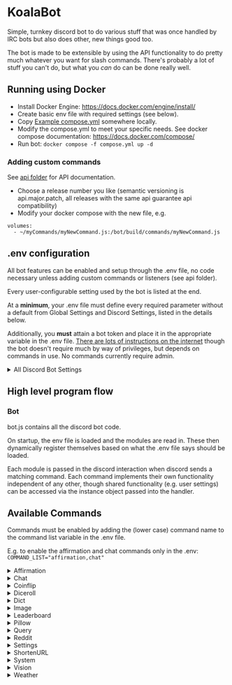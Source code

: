 # KoalaBot

Simple, turnkey discord bot to do various stuff that was once handled by IRC bots but also does other, new things good too.

The bot is made to be extensible by using the API functionality to do pretty much whatever you want for slash commands.  There's probably a lot of stuff you can't do, but what you _can_ do can be done really well.

## Running using Docker
- Install Docker Engine: https://docs.docker.com/engine/install/
- Create basic env file with required settings (see below).
- Copy [Example compose.yml](buildsys/docker/compose.yml) somewhere locally.
- Modify the compose.yml to meet your specific needs.  See docker compose documentation: https://docs.docker.com/compose/
- Run bot: ```docker compose -f compose.yml up -d```

### Adding custom commands
See [api folder](src/api) for API documentation.

- Choose a release number you like (semantic versioning is api.major.patch, all releases with the same api guarantee api compatibility)
- Modify your docker compose with the new file, e.g. 
```
volumes:
  - ~/myCommands/myNewCommand.js:/bot/build/commands/myNewCommand.js
```

## .env configuration
All bot features can be enabled and setup through the .env file, no code necessary unless adding custom commands or listeners (see api folder).

Every user-configurable setting used by the bot is listed at the end.

At a **minimum**, your .env file must define every required parameter without a default from Global Settings and Discord Settings, listed in the details below.

Additionally, you **must** attain a bot token and place it in the appropriate variable in the .env file.  [There are lots of instructions on the internet](https://letmegooglethat.com/?q=create+discord+bot+token) though the bot doesn't require much by way of privileges, but depends on commands in use.  No commands currently require admin.

<details>
<summary>All Discord Bot Settings</summary>

###
#### Global settings

| Name | DefaultValue | Required | Description |
| ---- | ------------ | -------- | ----------- |
| BOT_NAME | KoalaBot | false | Name for the bot to use when referencing self |
| DEBUG_ENABLE | false | false | Set to true to enable debug functionality |
| COMMAND_PATH | ./commands | false | Path to commands folder allowing override. Don't mess with this if you don't know what you're doing. |
| COMMAND_LIST | settings,coinflip,diceroll,leaderboard | false | Comma separate list of commands to load.  All commands are expected to be in the COMMAND_PATH folder and implement the DiscordBotCommand interface.  DEVELOPER DETAILS: Commands are dynamically imported so long as they register their name in .env and the command file itself has a registerDiscordBotCommand call to assign an instance to a given command. |
| DATA_PATH | ./data | true | Path to JSON data to be loaded by commands |
| TEMP_PATH | ./temp | true | Path to write temporary files |
| SCRIPT_PATH | ./scripts | false | Path to load external scripts from |
| REBOOT_FILE | $TEMP_PATH/reboot | false | Path to file to write to signal a reboot to the OS |
| LOG_MAX_ENTRIES | 2048 | false | Maximum number of log entries to keep in memory, should be the same or slightly higher than GPT_MAX_MESSAGES. |
| LOG_PATH | ./logs | false | Folder to write logs to |
| FULL_LOG_FILENAME | bot.log | false | Log file to write ALL logs to |
| MESSAGE_LOG_FILENAME | discord_messages.log | false | Log file to write discord messages to |
| LOG_LEVEL | debug | false | Logging level.  See logger.ts enum LogLevel for available levels. |
| LISTENER_LIST | loglistener,deletebotmessagereactionlistener | false | List of listener modules to load |
| TIMING_ENABLE | false | false | If true, enable timing markers to output call timings to TTY and logs |
| SUDO_LIST |  | false | List of discord user id's that have sudo access to bot. |


#### reddit settings

| Name | DefaultValue | Required | Description |
| ---- | ------------ | -------- | ----------- |
| PYTHON_BINARY | python | false | Path to python binary |
| REDDIT_READER_SCRIPT_NAME | reddit_reader.py | false | Path to reddit reader python program (relative to SCRIPTS_PATH) |
| REDDIT_CLIENT_ID |  | true | Reddit app client id: https://www.reddit.com/prefs/apps |
| REDDIT_CLIENT_SECRET |  | true | Reddit app client secret: https://www.reddit.com/prefs/apps |
| REDDIT_USER_AGENT |  | true | Reddit custom user agent for use in praw |


#### image settings

| Name | DefaultValue | Required | Description |
| ---- | ------------ | -------- | ----------- |
| IMAGE_ENABLED_AI_LIST | stablediffusion,dall-e-3,getimg.ai-flux,gpt-image-1 | false | Comma separate list of AI image generation models to use slash commands with (requires reloading guild commands when changing this value). Default is all available, so remove any AI services you dont have an API key for (or just dont want to use). |


#### stablediffusion settings

| Name | DefaultValue | Required | Description |
| ---- | ------------ | -------- | ----------- |
| SD_WEBUI_ADDRESS | 127.0.0.1:7860 | false | host:port of stable diffusion host |
| SD_CHECKPOINTS | deliberate(Deliberate_v6.safetensors),dreamshaper(dreamshaper_8.safetensors) | false | Command separate list of displayName(on-disk-name) checkpoints for use in calls to the SD web-ui.  If an (on-disk-name) is not provided, it will be generated by appending .safetensors to the displayName.  E.g. a value of "deliberate_v6" will result in attempting to use deliberate_v6.safetensors from disk |


#### openai settings

| Name | DefaultValue | Required | Description |
| ---- | ------------ | -------- | ----------- |
| OPENAI_API_KEY |  | true | OpenAI API key to access data |
| GROK_API_KEY |  | true | Grok API key to access data |


#### anthropic settings

| Name | DefaultValue | Required | Description |
| ---- | ------------ | -------- | ----------- |
| ANTHROPIC_API_KEY |  | true | Anthropic API key to access Claude |


#### ollama settings

| Name | DefaultValue | Required | Description |
| ---- | ------------ | -------- | ----------- |
| OLLAMA_SERVER_ADDRESS | http://127.0.0.1:11434 | false | Ollama server address |


#### getimgai settings

| Name | DefaultValue | Required | Description |
| ---- | ------------ | -------- | ----------- |
| GETIMG_AI_API_KEY |  | true | getimg.ai API key to access data |


#### chat settings

| Name | DefaultValue | Required | Description |
| ---- | ------------ | -------- | ----------- |
| GPT_TOKEN_COUNT | 8192 | false | Max number of tokens to send during chat command |
| GPT_MAX_MESSAGES | 2048 | false | Max number of message history to send during chat command |
| CHAT_PROMPT_INSTRUCTIONS | You are a helpul assistant. | false | Prompt to tell the robot how to behave.  It is prepended automatically to tell the bot its own name, discord Id, and chat format, so just give it the details of how to act (e.g. you are a helpful assistant) |
| CHAT_DEFAULT_MODEL | chatgpt-4o-latest | false | LLM model to use: chatgpt-4o-latest, gpt-4o, gpt-4-turbo, claude-3.5-sonnet, or ollama |
| CHAT_ENABLE_AT_REPLIES | true | false | If enabled, bot will automatically treat an @ mention as a chat command with the body of the message as the prompt itself. |


#### weather settings

| Name | DefaultValue | Required | Description |
| ---- | ------------ | -------- | ----------- |
| GOOGLE_MAPS_API_KEY |  | true | Google maps API key.  See https://developers.google.com/maps/documentation/javascript/get-api-key |
| OPEN_WEATHER_KEY |  | true | Open weather API key for the weather module.  See https://openweathermap.org/appid to get yourself going. |


#### discord settings

| Name | DefaultValue | Required | Description |
| ---- | ------------ | -------- | ----------- |
| DISCORD_TOKEN |  | true | Discord bot token.  You only need a single token if you don't want to setup a test environment for the bot (i.e. you just wanna use this with what it comes with) |
| DISCORD_APP_ID |  | true | Discord app id for bot, see discord docs |
| DISCORD_GUILD_ID |  | true | Comma separate list of guilds the bot will join.  e.g. DISCORD_GUILD_ID="12345" is a single server. DISCORD_GUILD_ID="12345,67891" for two servers and so on. |
| DISCORD_CLEAR_SLASH_COMMANDS |  | true | Clear slash commands on startup, recommend true for production use. |
| DISCORD_DEPLOY_GUILD_SLASH_COMMANDS |  | true | Deploy slash commands to guilds, recommend true for production use |
| DISCORD_DEPLOY_GLOBAL_SLASH_COMMANDS | false | false | Deploy slash commands globally for bot, recommend to always be false |


#### badwordlistener settings

| Name | DefaultValue | Required | Description |
| ---- | ------------ | -------- | ----------- |
| LISTENER_BADWORD_TRACKING_SAVE_DIR | /badword-tracking | false | Path to save badword tracking data (appended to data path, e.g. ./data/badword-tracking/badword.json |
| LISTENER_BADWORDS |  | true | Bad word(s) to track (comma separated) |
| LISTENER_BADWORD_TRACKING_CHANNEL |  | true | Comma separated list of discord channel id's to track for bad words |


#### wordtracker settings

| Name | DefaultValue | Required | Description |
| ---- | ------------ | -------- | ----------- |
| WORD_TRACKER_FILENAME | wordtracker.json | false | Filename storing words to track (will load from DATA_PATH) |


#### messageresponder settings

| Name | DefaultValue | Required | Description |
| ---- | ------------ | -------- | ----------- |
| MESSAGE_RESPONDER_DATASET_FILENAME | messageresponder_dataset.json | false | Filename storing message responder dataset (will load from DATA_PATH) |
| MESSAGE_RESPONDER_AI_COOLDOWN_MS | 2000 | false | Cooldown before AI will make an AI call |


#### shortenUrl settings

| Name | DefaultValue | Required | Description |
| ---- | ------------ | -------- | ----------- |
| SHORTEN_URL_API_KEY |  | true | API Key for shorten URL command |
| SHORTEN_URL_SHLINK_BASE_ADDRESS |  | true | Shlink host |

</details>

## High level program flow

### Bot

bot.js contains all the discord bot code.

On startup, the env file is loaded and the modules are read in.  These then dynamically register themselves based on what the .env file says should be loaded.

Each module is passed in the discord interaction when discord sends a matching command.  Each command implements their own functionality independent of any other, though shared functionality (e.g. user settings) can be accessed via the instance object passed into the handler.

## Available Commands

Commands must be enabled by adding the (lower case) command name to the command list variable in the .env file.

E.g. to enable the affirmation and chat commands only in the .env:
```COMMAND_LIST="affirmation,chat"```

<details>
<summary>Affirmation</summary>

![Affirmation sample output](src/doc/commands/affirmation.png)

Return the user a random affirmation when calling the /affirmation slash command.  
  
Affirmations must be in $DATA_PATH/affirmations.json

JSON is formatted as an array as follows:
```
[
{
  "author": "Jimmy Patterson",
  "entry": "The beatings will continue until morale improves."
},
{
  "author": "Napeloen",
  "entry": "A winter invasion sounds lovely."
}
]
```
</details>
<details>
<summary>Chat</summary>

![Chat sample output](src/doc/commands/chat.png)
  
Query ChatGPT using conversation history using /chat slash command.  This requires an [OpenAI API Key](https://help.openai.com/en/articles/4936850-where-do-i-find-my-openai-api-key).

Use this to ask the bot to summarize the channel conversation or that sort of thing.  @'ing the bot will automatically behave like a chat command, by default.

There's nothing special to setup other than adding the API key and enabling the command via the env command list.  The bot will load logs on startup to repopulate the chat in-memory log that's sent to ChatGPT.
</details>
<details>
<summary>Coinflip</summary>

![Coinflip sample output](src/doc/commands/coinflip.png)
 
Adds /coinflip slash command
</details>
<details>
<summary>Diceroll</summary>

![Diceroll sample output](src/doc/commands/diceroll.png)
  
Adds /diceroll slash command
</details>
<details>
<summary>Dict</summary>

![Dict sample output](src/doc/commands/dict.png)
  
Adds /dict, /define, and /index slash commands.

This command creates/reads and updates $DATA_PATH/dictdata.json that holds random definitions from users.  /define defines a new entry, /dict looks up an entry, and /index searches entries for a given string.

Example JSON:
```
[
  {
    "author": "AssKoala",
    "entry": "cheese",
    "definition": "look, I love cheese"
  },
  {
    "author": "Swank",
    "entry": "swank on love",
    "definition": "I love AssKoala"
  }
]
```
</details>
<details>
<summary>Image</summary>

![Image sample output](src/doc/commands/image.png)
  
Adds /image slash command

Depending on what Image API's you want access to, you need to define different variables to the .env file.  Supports input images for API's that allow it.

Currently, the bot supports OpenAI's API's (dall-e-3, gpt-image-1, etc), Stable Diffusion through [stablediffusion-web-ui](https://github.com/AUTOMATIC1111/stable-diffusion-webui), and getimg.ai FLUX.  Appropriate .env parameters must be provided for given subcommands to actually work.
</details>
<details>
<summary>Leaderboard</summary>

![Leaderboard sample output](src/doc/commands/leaderboard.png)
  
Adds /leaderboard slash command.

Leaderboard command searches logs and generates a list of entries for a given search string/word.  Additionally, supports a "profanity" leaderboard that will display a number of uses leaderboard based on $DATA_PATH/profanity.json.

JSON matches support regex.

JSON is array of entries, e.g.
```
[
    {
        "profanity": "ass",
        "matches": [
            "^[a@][s\\$][s\\$]$",
            "[a@][s\\$][s\\$]h[o0][l1][e3][s\\$]?"
        ]
    },
    {
        "profanity": "pimpmobile",
        "matches": [
            "pimpmobile",
        ]
    }
]
```
</details>
<details>
<summary>Pillow</summary>
  
Adds /pillow slash command

Lets users yell into the pillow, hiding it from the general audience unless actively inspecting the response.
</details>
<details>
<summary>Query</summary>

![Query sample output](src/doc/commands/query.png)
  
Adds /query slash command.  Sends a query to ChatGPT _without_ also sending chat logs.  Use this for random questions like "what is the meaning of life" or "where's waldo".

This requires an OpenAI API key.
</details>
<details>
<summary>Reddit</summary>

![Reddit sample output](src/doc/commands/reddit.png)
  
Adds slash commands based on the JSON in $DATA_PATH/redditlinks.json allowing pulling of top reddit links from subreddits defined in the channel. 

This requires [reddit API keys](https://www.reddit.com/r/reddit.com/wiki/api).

The following example JSON:
```
[
	{
		"name": "topredditlink,
		"count": 50,
		"description": "Retrieve a reddit link!",
		"subreddits": [
			"AskReddit",
			"announcements",
			"funny",
			"pics"
		],
		"whitelistedChannels": [
      "spam"
		],
		"blacklistedChannels": [
		]
	}
]
```
Creates a slash command /topredditlink that pulls 50 random top links between the listed subreddits based on a filter provided when using the command, but only allows the command to be used in channels named spam.

If "spam" was instead in the blacklist, it would be allowed in all channels _except_ channels named spam.
</details>
<details>
<summary>Settings</summary>

![Settings sample output](src/doc/commands/settings.png)
  
Adds /settings slash command.  This allows users to set preferred temperature unit preferences and location for use with other commands.

The file is saved in $DATA_PATH/settings.json
</details>
<details>
<summary>ShortenURL</summary>
  
Adds /shortenurl slash command

Bot currently supports shlink.  Fill out necessary env parameters and enable to allow the bot to generate shortened links.
</details>
<details>
<summary>System</summary>
  
Adds /system slash command

Adds bot health commands.  Destructive or otherwise important functionality, e.g. reboot, env variable access, etc, is restricted to sudo users.
</details>
<details>
<summary>Vision</summary>

![Vision sample output](src/doc/commands/vision.png)
  
Adds /vision slash command that sends images to OpenAI ChatGPT vision processing allowing querying of what's in the image or other such stuff.

This requires OpenAI .env settings.
</details>
<details>
<summary>Weather</summary>

![Weather sample output](src/doc/commands/weather.png)

Adds /forecast and /weather slash commands to tell the weather based on location.  Requires .env API keys for location services and weather services as defined in the .env section.
</details>
